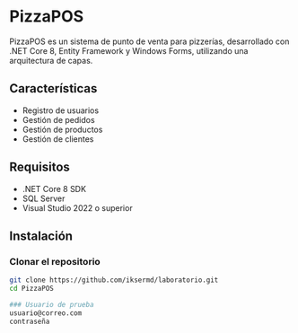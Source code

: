# PizzaPOS

PizzaPOS es un sistema de punto de venta para pizzerías, desarrollado con .NET Core 8, Entity Framework y Windows Forms, utilizando una arquitectura de capas.

## Características
- Registro de usuarios
- Gestión de pedidos
- Gestión de productos
- Gestión de clientes

## Requisitos

- .NET Core 8 SDK
- SQL Server
- Visual Studio 2022 o superior

## Instalación

### Clonar el repositorio

```bash
git clone https://github.com/iksermd/laboratorio.git
cd PizzaPOS

### Usuario de prueba
usuario@correo.com
contraseña